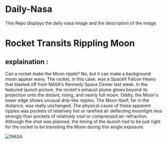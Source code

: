 # Daily-Nasa

This Repo displays the daily nasa image and the description of the image.

<!--NASA-->
# Rocket Transits Rippling Moon
## explaination :

Can a rocket make the Moon ripple? No, but it can make a background moon appear wavy.  The rocket, in this case, was a SpaceX Falcon Heavy that blasted off from NASA's Kennedy Space Center last week. In the featured launch picture, the rocket's exhaust plume glows beyond its projection onto the distant, rising, and nearly full moon.  Oddly, the Moon's lower edge shows unusual drip-like ripples. The Moon itself, far in the distance, was really unchanged.  The physical cause of these apparent ripples was pockets of relatively hot or rarefied air deflecting moonlight less strongly than pockets of relatively cool or compressed air: refraction. Although the shot was planned, the timing of the launch had to be just right for the rocket to be transiting the Moon during this single exposure.

![NASA](https://apod.nasa.gov/apod/image/2401/FalconMoon_Madow_960.jpg)
<!--/NASA-->